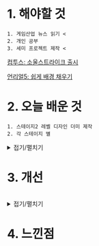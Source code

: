 # 1. 해야할 것
```
1. 게임산업 뉴스 읽기 <
2. 개인 공부
3. 세미 프로젝트 제작 <
```
[컴투스: 소울스트라이크 출시](https://www.gamemeca.com/view.php?gid=1743005)

[언리얼5: 쉽게 배경 채우기](https://www.youtube.com/watch?v=T1F__0-AsZk)

# 2. 오늘 배운 것
```
1. 스테이지2 레벨 디자인 더미 제작
2. 각 스테이지 별
```
<details>
<summary>접기/펼치기</summary>


</details>



# 3. 개선
```

```
<details>
<summary>접기/펼치기</summary>


</details>



# 4. 느낀점
```

```


